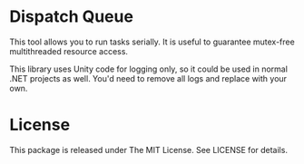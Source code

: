 # Dispatch Queue

This tool allows you to run tasks serially. It is useful to guarantee mutex-free multithreaded resource access.

This library uses Unity code for logging only, so it could be used in normal .NET projects as well. You'd need to remove all logs and replace with your own.

# License

This package is released under The MIT License. See LICENSE for details.
